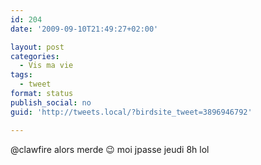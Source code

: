 ```yaml
---
id: 204
date: '2009-09-10T21:49:27+02:00'

layout: post
categories:
  - Vis ma vie
tags:
  - tweet
format: status
publish_social: no
guid: 'http://tweets.local/?birdsite_tweet=3896946792'

---
```


@clawfire alors merde 😉 moi jpasse jeudi 8h lol